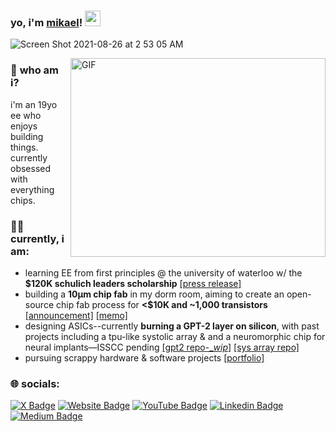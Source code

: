 

### yo, i'm <a href="https://mikaelhaji.com" target="_blank">mikael</a>! <img src="https://media.giphy.com/media/hvRJCLFzcasrR4ia7z/giphy.gif" width="25px">

![Screen Shot 2021-08-26 at 2 53 05 AM](https://user-images.githubusercontent.com/68840767/130915385-884d9de2-2fc8-4332-af35-0079bcb7c97f.png)

  
<img align="right" alt="GIF" src="https://github.com/Gapur/Gapur/blob/master/coding.gif?raw=true" width="408" height="318" />


### 🚀 **who am i?**
i'm an 19yo ee who enjoys building things. currently obsessed with everything chips.

### 👨‍💻 **currently, i am:**

- learning EE from first principles @ the university of waterloo w/ the **$120K schulich leaders scholarship** [[press release]](https://uwaterloo.ca/news/waterloo-welcomes-2023-cohort-schulich-leaders)
- building a **10μm chip fab** in my dorm room, aiming to create an open-source chip fab process for **<$10K and ~1,000 transistors** [[announcement]](https://x.com/mikaelhaji/status/1829658840931197364) [[memo]](https://tobiasgm.notion.site/The-Waterloo-Hacker-Fab-dce5e20b9f064137b4420ccc09823bc1)
- designing ASICs--currently **burning a GPT-2 layer on silicon**, with past projects including a tpu-like systolic array & and a neuromorphic chip for neural implants—ISSCC pending [[gpt2 repo-__wip_]](https://github.com/mikaelhaji/gpt2.v) [[sys array repo]](https://github.com/mikaelhaji)
- pursuing scrappy hardware & software projects [[portfolio]](https://mikael-haji.notion.site/portfolio)


  
### 🌐 **socials:**
[![X Badge](https://img.shields.io/badge/-Twitter-00acee?style=flat-square&logo=Twitter&logoColor=white)](https://x.com/mikaelhaji)
[![Website Badge](https://img.shields.io/badge/Website-3b5998?style=flat-square&logo=google-chrome&logoColor=white)](https://mikaelhaji.com)
[![YouTube Badge](https://img.shields.io/badge/-Youtube-e4405f?style=flat-square&logo=Youtube&logoColor=white)](https://www.youtube.com/channel/UCfCHfzCBG0oU8Dl8uZ4Ug3A)
[![Linkedin Badge](https://img.shields.io/badge/-LinkedIn-0e76a8?style=flat-square&logo=Linkedin&logoColor=white)](https://www.linkedin.com/in/mikael-haji-a324b41b4/)
[![Medium Badge](https://img.shields.io/badge/Medium-%2312100E.svg?&style=for-square&logo=medium&logoColor=white)](https://mikaelhaji.medium.com/)

